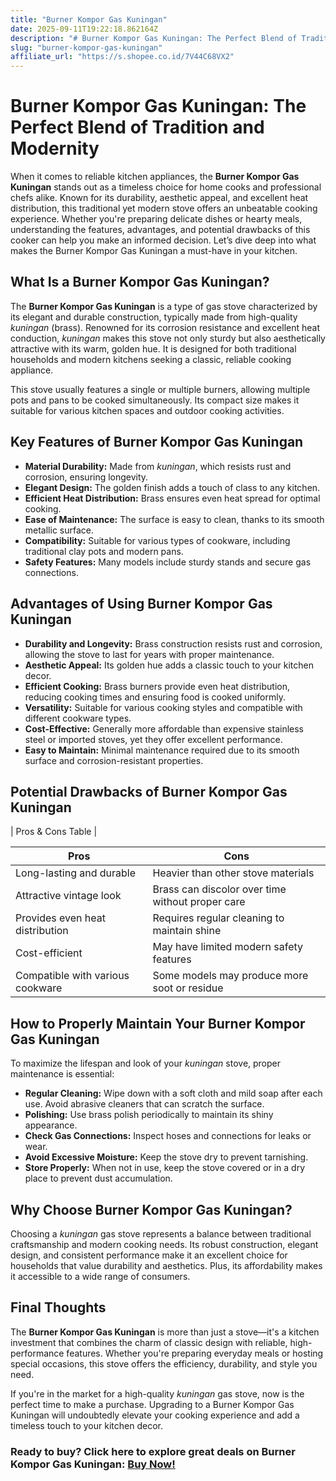 ```yaml
---
title: "Burner Kompor Gas Kuningan"
date: 2025-09-11T19:22:18.862164Z
description: "# Burner Kompor Gas Kuningan: The Perfect Blend of Tradition and Modernity..."
slug: "burner-kompor-gas-kuningan"
affiliate_url: "https://s.shopee.co.id/7V44C68VX2"
---
```

# Burner Kompor Gas Kuningan: The Perfect Blend of Tradition and Modernity

When it comes to reliable kitchen appliances, the **Burner Kompor Gas Kuningan** stands out as a timeless choice for home cooks and professional chefs alike. Known for its durability, aesthetic appeal, and excellent heat distribution, this traditional yet modern stove offers an unbeatable cooking experience. Whether you're preparing delicate dishes or hearty meals, understanding the features, advantages, and potential drawbacks of this cooker can help you make an informed decision. Let’s dive deep into what makes the Burner Kompor Gas Kuningan a must-have in your kitchen.

## What Is a Burner Kompor Gas Kuningan?

The **Burner Kompor Gas Kuningan** is a type of gas stove characterized by its elegant and durable construction, typically made from high-quality *kuningan* (brass). Renowned for its corrosion resistance and excellent heat conduction, *kuningan* makes this stove not only sturdy but also aesthetically attractive with its warm, golden hue. It is designed for both traditional households and modern kitchens seeking a classic, reliable cooking appliance.

This stove usually features a single or multiple burners, allowing multiple pots and pans to be cooked simultaneously. Its compact size makes it suitable for various kitchen spaces and outdoor cooking activities.

## Key Features of Burner Kompor Gas Kuningan

- **Material Durability:** Made from *kuningan*, which resists rust and corrosion, ensuring longevity.
- **Elegant Design:** The golden finish adds a touch of class to any kitchen.
- **Efficient Heat Distribution:** Brass ensures even heat spread for optimal cooking.
- **Ease of Maintenance:** The surface is easy to clean, thanks to its smooth metallic surface.
- **Compatibility:** Suitable for various types of cookware, including traditional clay pots and modern pans.
- **Safety Features:** Many models include sturdy stands and secure gas connections.

## Advantages of Using Burner Kompor Gas Kuningan

- **Durability and Longevity:** Brass construction resists rust and corrosion, allowing the stove to last for years with proper maintenance.
- **Aesthetic Appeal:** Its golden hue adds a classic touch to your kitchen decor.
- **Efficient Cooking:** Brass burners provide even heat distribution, reducing cooking times and ensuring food is cooked uniformly.
- **Versatility:** Suitable for various cooking styles and compatible with different cookware types.
- **Cost-Effective:** Generally more affordable than expensive stainless steel or imported stoves, yet they offer excellent performance.
- **Easy to Maintain:** Minimal maintenance required due to its smooth surface and corrosion-resistant properties.

## Potential Drawbacks of Burner Kompor Gas Kuningan

| Pros & Cons Table |

| Pros                                  | Cons                                              |
|----------------------------------------|---------------------------------------------------|
| Long-lasting and durable             | Heavier than other stove materials               |
| Attractive vintage look               | Brass can discolor over time without proper care |
| Provides even heat distribution       | Requires regular cleaning to maintain shine    |
| Cost-efficient                         | May have limited modern safety features         |
| Compatible with various cookware      | Some models may produce more soot or residue    |

## How to Properly Maintain Your Burner Kompor Gas Kuningan

To maximize the lifespan and look of your *kuningan* stove, proper maintenance is essential:

- **Regular Cleaning:** Wipe down with a soft cloth and mild soap after each use. Avoid abrasive cleaners that can scratch the surface.
- **Polishing:** Use brass polish periodically to maintain its shiny appearance.
- **Check Gas Connections:** Inspect hoses and connections for leaks or wear.
- **Avoid Excessive Moisture:** Keep the stove dry to prevent tarnishing.
- **Store Properly:** When not in use, keep the stove covered or in a dry place to prevent dust accumulation.

## Why Choose Burner Kompor Gas Kuningan?

Choosing a *kuningan* gas stove represents a balance between traditional craftsmanship and modern cooking needs. Its robust construction, elegant design, and consistent performance make it an excellent choice for households that value durability and aesthetics. Plus, its affordability makes it accessible to a wide range of consumers.

## Final Thoughts

The **Burner Kompor Gas Kuningan** is more than just a stove—it's a kitchen investment that combines the charm of classic design with reliable, high-performance features. Whether you're preparing everyday meals or hosting special occasions, this stove offers the efficiency, durability, and style you need.

If you're in the market for a high-quality *kuningan* gas stove, now is the perfect time to make a purchase. Upgrading to a Burner Kompor Gas Kuningan will undoubtedly elevate your cooking experience and add a timeless touch to your kitchen decor.

### Ready to buy? Click here to explore great deals on Burner Kompor Gas Kuningan: [Buy Now!](https://s.shopee.co.id/7V44C68VX2)